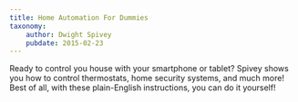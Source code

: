 ```yaml
---
title: Home Automation For Dummies
taxonomy:
	author: Dwight Spivey
	pubdate: 2015-02-23
---
```

Ready to control you house with your smartphone or tablet? Spivey shows you how to control thermostats, home security systems, and much more! Best of all, with these plain-English instructions, you can do it yourself!